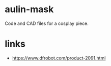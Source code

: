 # aulin-mask
Code and CAD files for a cosplay piece.

# links
- https://www.dfrobot.com/product-2091.html
